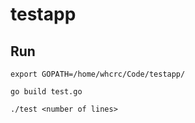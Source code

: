 # testapp
## Run
`export GOPATH=/home/whcrc/Code/testapp/`

`go build test.go`

`./test <number of lines>`

